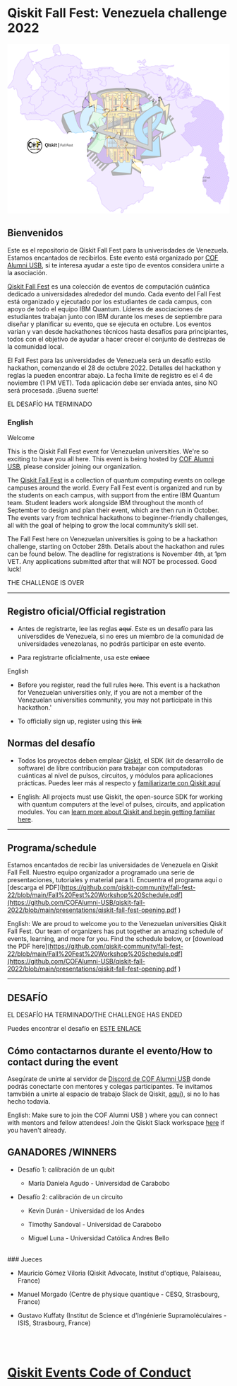 # Qiskit Fall Fest: Venezuela challenge 2022
![alt text](https://github.com/COFAlumni-USB/qiskit-fall-2022/blob/0e911088fd5c292c107d6be56faa9bd276371110/recursos/qiskitff_ve.png)

## Bienvenidos
Este es el repositorio de Qiskit Fall Fest para la univerisdades de Venezuela. Estamos encantados de recibirlos. Este evento está organizado por [COF Alumni USB](https://www.cofalumniusb.org/), si te interesa ayudar a este tipo de eventos considera unirte a la asociación.

[Qiskit Fall Fest](https://medium.com/qiskit/introducing-the-qiskit-fall-fest-feb8456b557) es una colección de eventos de computación cuántica dedicado a universidades alrededor del mundo. Cada evento del Fall Fest está organizado y ejecutado por los estudiantes de cada campus, con apoyo de todo el equipo IBM Quantum. Líderes de asociaciones de estudiantes trabajan junto con IBM durante los meses de septiembre para diseñar y planificar su evento, que se ejecuta en octubre. Los eventos varían y van desde hackathones técnicos hasta desafíos para principiantes, todos con el objetivo de ayudar a hacer crecer el conjunto de destrezas de la comunidad local.

El Fall Fest para las universidades de Venezuela será un desafío estilo hackathon, comenzando el 28 de octubre 2022. Detalles del hackathon y reglas la pueden encontrar abajo. La fecha límite de regístro es el 4 de noviembre (1 PM VET). Toda aplicación debe ser envíada antes, sino NO será procesada. ¡Buena suerte!

<span style="font-size:largest;">EL DESAFÍO HA TERMINADO</span>

### English

Welcome

This is the Qiskit Fall Fest event for Venezuelan universities. We're so exciting to have you all here. This event is being hosted by [COF Alumni USB](https://www.cofalumniusb.org/?lang=en), please consider joining our organization.

The [Qiskit Fall Fest](https://medium.com/qiskit/introducing-the-qiskit-fall-fest-feb8456b557) is a collection of quantum computing events on college campuses around the world. Every Fall Fest event is organized and run by the students on each campus, with support from the entire IBM Quantum team. Student leaders work alongside IBM throughout the month of September to design and plan their event, which are then run in October. The events vary from technical hackathons to beginner-friendly challenges, all with the goal of helping to grow the local community’s skill set.

The Fall Fest here on Venezuelan universities is going to be a hackathon challenge, starting on October 28th. Details about the hackathon and rules can be found below. The deadline for registrations is November 4th, at 1pm VET. Any applications submitted after that will NOT be processed. Good luck!


<span style="font-size:largest;">THE CHALLENGE IS OVER</span>

--------------------------------
## Registro oficial/Official registration
- Antes de registrarte, lee las reglas <s>aquí</s>. Este es un desafío para las universdides de Venezuela, si no eres un miembro de la comunidad de universidades venezolanas, no podrás participar en este evento.

- Para registrarte oficialmente, usa este <s>enlace</s>

English 

- Before you register, read the full rules <s>here</s>. This event is a hackathon for Venezuelan universities only, if you are not a member of the Venezuelan universities community, you may not participate in this hackathon.'

- To officially sign up, register using this <s>link</s>


## Normas del desafío

- Todos los proyectos deben emplear [Qiskit](https://qiskit.org/), el SDK (kit de desarrollo de software) de libre contribución para trabajar con computadoras cuánticas al nível de pulsos, circuitos, y módulos para aplicaciones prácticas. Puedes leer más al respecto y  [familiarizarte con Qiskit aquí](https://qiskit.org/learn/)

- English: All projects must use Qiskit, the open-source SDK for working with quantum computers at the level of pulses, circuits, and application modules. You can [learn more about Qiskit and begin getting familiar here](https://qiskit.org/learn/).


--------------------------------
## Programa/schedule

Estamos encantados de recibir las universidades de Venezuela en Qiskit Fall Fell. Nuestro equipo organizador a programado una serie de presentaciones, tutoriales y material para ti. Encuentra el programa aquí o   [descarga el PDF](https://github.com/qiskit-community/fall-fest-22/blob/main/Fall%20Fest%20Workshop%20Schedule.pdf](https://github.com/COFAlumni-USB/qiskit-fall-2022/blob/main/presentations/qiskit-fall-fest-opening.pdf )

English: We are proud to welcome you to the Venezuelan universities Qiskit Fall Fest. Our team of organizers has put together an amazing schedule of events, learning, and more for you. Find the schedule below, or [download the PDF here](https://github.com/qiskit-community/fall-fest-22/blob/main/Fall%20Fest%20Workshop%20Schedule.pdf](https://github.com/COFAlumni-USB/qiskit-fall-2022/blob/main/presentations/qiskit-fall-fest-opening.pdf )

--------------------------------
## DESAFÍO


<span style="font-size:largest;">EL DESAFÍO HA TERMINADO/THE CHALLENGE HAS ENDED</span>


Puedes encontrar el desafío en [ESTE ENLACE](https://github.com/COFAlumni-USB/qiskit-fall-2022/blob/main/desafio/Qiskit%20Fall%20Fest%20desafi%CC%81o.pdf)



## Cómo contactarnos durante el evento/How to contact during the event
Asegúrate de unirte al servidor de [Discord de COF Alumni USB](https://discord.gg/QJJNCQDX) donde podrás conectarte con mentores y colegas participantes. Te invitamos tamvbién a unirte al espacio de trabajo Slack de Qiskit, [aquí](https://ibm.co/joinqiskitslack)), si no lo has hecho todavía.

English: Make sure to join the COF Alumni USB ) where you can connect with mentors and fellow attendees! Join the Qiskit Slack workspace [here](https://ibm.co/joinqiskitslack) if you haven't already. 


## GANADORES /WINNERS

  - Desafío 1: calibración de un qubit
    
    + María Daniela Agudo - Universidad de Carabobo
  
  - Desafío 2: calibración de un circuito

    + Kevin Durán - Universidad de los Andes
    
    + Timothy Sandoval - Universidad de Carabobo
    
    + Miguel Luna - Universidad Católica Andres Bello
    
<br>
### Jueces

 - Mauricio Gómez Viloria (Qiskit Advocate, Institut d'optique, Palaiseau, France)
 
 - Manuel Morgado (Centre de physique quantique - CESQ, Strasbourg, France)
 
 - Gustavo Kuffaty (Institut de Science et d'Ingénierie Supramoléculaires - ISIS, Strasbourg, France) 


<br><br>
# [Qiskit Events Code of Conduct](https://github.com/Qiskit/qiskit/blob/master/CODE_OF_CONDUCT.md)
